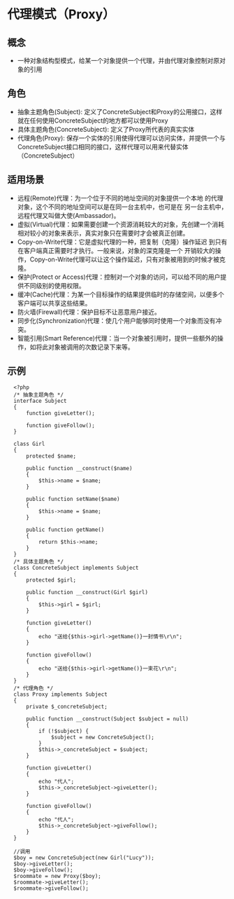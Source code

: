 # 代理模式（Proxy）

## 概念
- 一种对象结构型模式，给某一个对象提供一个代理，并由代理对象控制对原对象的引用

## 角色
- 抽象主题角色(Subject): 定义了ConcreteSubject和Proxy的公用接口，这样就在任何使用ConcreteSubject的地方都可以使用Proxy
- 具体主题角色(ConcreteSubject): 定义了Proxy所代表的真实实体
- 代理角色(Proxy): 保存一个实体的引用使得代理可以访问实体，并提供一个与ConcreteSubject接口相同的接口，这样代理可以用来代替实体（ConcreteSubject）

## 适用场景
- 远程(Remote)代理：为一个位于不同的地址空间的对象提供一个本地 的代理对象，这个不同的地址空间可以是在同一台主机中，也可是在 另一台主机中，远程代理又叫做大使(Ambassador)。
- 虚拟(Virtual)代理：如果需要创建一个资源消耗较大的对象，先创建一个消耗相对较小的对象来表示，真实对象只在需要时才会被真正创建。
- Copy-on-Write代理：它是虚拟代理的一种，把复制（克隆）操作延迟 到只有在客户端真正需要时才执行。一般来说，对象的深克隆是一个 开销较大的操作，Copy-on-Write代理可以让这个操作延迟，只有对象被用到的时候才被克隆。
- 保护(Protect or Access)代理：控制对一个对象的访问，可以给不同的用户提供不同级别的使用权限。
- 缓冲(Cache)代理：为某一个目标操作的结果提供临时的存储空间，以便多个客户端可以共享这些结果。
- 防火墙(Firewall)代理：保护目标不让恶意用户接近。
- 同步化(Synchronization)代理：使几个用户能够同时使用一个对象而没有冲突。
- 智能引用(Smart Reference)代理：当一个对象被引用时，提供一些额外的操作，如将此对象被调用的次数记录下来等。

## 示例
      <?php
      /* 抽象主题角色 */
      interface Subject
      {
          function giveLetter();

          function giveFollow();
      }

      class Girl
      {
          protected $name;

          public function __construct($name)
          {
              $this->name = $name;
          }

          public function setName($name)
          {
              $this->name = $name;
          }

          public function getName()
          {
              return $this->name;
          }
      }
      /* 具体主题角色 */
      class ConcreteSubject implements Subject
      {
          protected $girl;

          public function __construct(Girl $girl)
          {
              $this->girl = $girl;
          }

          function giveLetter()
          {
              echo "送给{$this->girl->getName()}一封情书\r\n";
          }

          function giveFollow()
          {
              echo "送给{$this->girl->getName()}一束花\r\n";
          }
      }
      /* 代理角色 */
      class Proxy implements Subject
      {
          private $_concreteSubject;

          public function __construct(Subject $subject = null)
          {
              if (!$subject) {
                  $subject = new ConcreteSubject();
              }
              $this->_concreteSubject = $subject;
          }

          function giveLetter()
          {
              echo "代人";
              $this->_concreteSubject->giveLetter();
          }

          function giveFollow()
          {
              echo "代人";
              $this->_concreteSubject->giveFollow();
          }
      }

      //调用
      $boy = new ConcreteSubject(new Girl("Lucy"));
      $boy->giveLetter();
      $boy->giveFollow();
      $roommate = new Proxy($boy);
      $roommate->giveLetter();
      $roommate->giveFollow();
